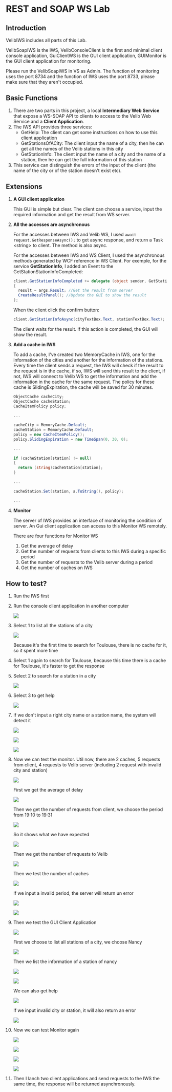 # REST and SOAP WS Lab

   ## Introduction

   VelibIWS includes all parts of this Lab. 

   VelibSoapIWS is the IWS, VelibConsoleClient is the first and minimal client console application, GuiClientWS is the GUI client application, GUIMonitor is the GUI client application for monitoring.

   Please run the VelibSoapIWS in VS as Admin. The function of monitoring uses the port 8734 and the function of IWS uses the port 8733, please make sure that they aren't occupied.

   ## Basic Functions

   1. There are two parts in this project, a local **Intermediary Web Service** that expose a WS-SOAP API to clients to access to the Velib Web Service and a **Client Application**.
   2. The IWS API provides three services:
      - GetHelp: The client can get some instructions on how to use this client application
      - GetStationsOfACity: The client input the name of a city, then he can get all the names of the Velib stations in this city
      - GetStationInfo: The client input the name of a city and the name of a station, then he can get the full information of this station
   3. This service can distinguish the errors of the input of the client (the name of the city or of the station doesn't exist etc).

   ## Extensions

   1. **A GUI client application**

      This GUI is simple but clear. The client can choose a service, input the required information and get the result from WS server.

   2. **All the accesses are asynchronous**

      For the accesses between IWS and Velib WS, I used `await request.GetResponseAsync();` to get async response, and return a Task \<string> to client. The method is also async.

      For the accesses between IWS and WS Client, I used the asynchronous methods generated by WCF reference in WS Client. For exemple, for the service **GetStationInfo**, I added an Event to the GetStationStationInfoCompleted:

      ```c#
      client.GetStationInfoCompleted += delegate (object sender, GetStationInfoCompletedEventArgs args)
      {
      	result = args.Result; //Get the result from server
      	CreateResultPanel(); //Update the GUI to show the result
      };
      ```

      When the client click the confirm button:

      ```c#
      client.GetStationInfoAsync(cityTextBox.Text, stationTextBox.Text); //cityTextBox.Text is the name of the city, stationTextBox.Text is the name of the station
      ```

      The client waits for the result. If this action is completed, the GUI will show the result.

   3. **Add a cache in IWS**

      To add a cache, I've created two MemoryCache in IWS, one for the information of the cities and another for the information of the stations. Every time the client sends a request, the IWS will check if the result to the request is in the cache, if so, IWS will send this result to the client, if not, IWS will connect to Velib WS to get the information and add the information in the cache for the same request. The policy for these cache is SlidingExpiration, the cache will be saved for 30 minutes.

      ```c#
      ObjectCache cacheCity;
      ObjectCache cacheStation;
      CacheItemPolicy policy;

      ...
          
      cacheCity = MemoryCache.Default;
      cacheStation = MemoryCache.Default;
      policy = new CacheItemPolicy();
      policy.SlidingExpiration = new TimeSpan(0, 30, 0);

      ...
          
      if (cacheStation[station] != null)
      {
      	return (string)cacheStation[station];
      }

      ...
          
      cacheStation.Set(station, a.ToString(), policy);

      ...
      ```

   4. **Monitor**

      The server of IWS provides an interface of monitoring the condition of server. An Gui client application can access to this Monitor WS remotely.

      There are four functions for Monitor WS

      1. Get the average of delay
      2. Get the number of requests from clients to this IWS during a specific period
      3. Get the number of requests to the Velib server during a period
      4. Get the number of caches on IWS

   ## How to test?

   1. Run the IWS first

   2. Run the console client application in another computer

      ![](img/2.jpg)

   3. Select 1 to list all the stations of a city

      ![](img/3.jpg)

      Because it's the first time to search for Toulouse, there is no cache for it, so it spent more time

   4. Select 1 again to search for Toulouse, because this time there is a cache for Toulouse, it's faster to get the response

   5. Select 2 to search for a station in a city

      ![](img/5.jpg)

   6. Select 3 to get help

      ![](img/6.jpg)

   7. If we don't input a right city name or a station name, the system will detect it

      ![](img/7.jpg)

      ![](img/7.2.jpg)

      ![](img/7.3.jpg)

   8. Now we can test the monitor. Util now, there are 2 caches, 5 requests from client, 4 requests to Velib server (including 2 request with invalid city and station)

      ![](img/8.jpg)

      First we get the average of delay

      ![](img/8.2.jpg)

      Then we get the number of requests from client, we choose the period from 19:10 to 19:31

      ![](img/8.3.jpg)

      So it shows what we have expected

      ![](img/8.4.jpg)

      Then we get the number of requests to Velib

      ![](img/8.5.jpg)

      Then we test the number of caches

      ![](img/8.6.jpg)

      If we input a invalid period, the server will return un error

      ![](img/8.7.jpg)

      ![](img/8.8.jpg)

   9. Then we test the GUI Client Application

      ![](img/9.jpg)

      First we choose to list all stations of a city, we choose Nancy

      ![](img/9.1.jpg)

      Then we list the information of a station of nancy

      ![](img/9.2.jpg)

      ![](img/9.3.jpg)

      We can also get help

      ![](img/9.4.jpg)

      If we input invalid city or station, it will also return an error

      ![](img/9.5.jpg)

   10. Now we can test Monitor again

       ![](img/10.jpg)

       ![](img/10.1.jpg)

       ![](img/10.2.jpg)

       ![](img/10.3.jpg)

   11. Then I lanch two client applications and send requests to the IWS the same time, the response will be returned asynchronously.

       ​
